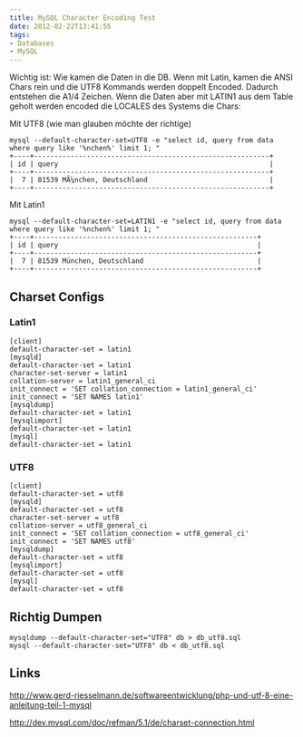 ```yaml
---
title: MySQL Character Encoding Test
date: 2012-02-22T13:41:55
tags: 
- Databases
- MySQL
---
```


Wichtig ist: Wie kamen die Daten in die DB. Wenn mit Latin, kamen die ANSI
Chars rein und die UTF8 Kommands werden doppelt Encoded. Dadurch entstehen
die A1/4 Zeichen. Wenn die Daten aber mit LATIN1 aus dem Table geholt
werden encoded die LOCALES des Systems die Chars:

Mit UTF8 (wie man glauben möchte der richtige)

~~~
mysql --default-character-set=UTF8 -e "select id, query from data where query like '%nchen%' limit 1; "
+----+----------------------------------------------------------+
| id | query                                                    |
+----+----------------------------------------------------------+
|  7 | 81539 MÃ¼nchen, Deutschland                              |
+----+----------------------------------------------------------+
~~~

Mit Latin1

~~~
mysql --default-character-set=LATIN1 -e "select id, query from data where query like '%nchen%' limit 1; "
+----+-------------------------------------------------------+
| id | query                                                 |
+----+-------------------------------------------------------+
|  7 | 81539 München, Deutschland                            |
+----+-------------------------------------------------------+
~~~

## Charset Configs #

### Latin1 ##

~~~
[client]
default-character-set = latin1
[mysqld]
default-character-set = latin1
character-set-server = latin1
collation-server = latin1_general_ci
init_connect = 'SET collation_connection = latin1_general_ci'
init_connect = 'SET NAMES latin1'
[mysqldump]
default-character-set = latin1
[mysqlimport]
default-character-set = latin1
[mysql]
default-character-set = latin1
~~~

### UTF8 ##

~~~
[client]
default-character-set = utf8
[mysqld]
default-character-set = utf8
character-set-server = utf8
collation-server = utf8_general_ci
init_connect = 'SET collation_connection = utf8_general_ci'
init_connect = 'SET NAMES utf8'
[mysqldump]
default-character-set = utf8
[mysqlimport]
default-character-set = utf8
[mysql]
default-character-set = utf8
~~~

## Richtig Dumpen #

~~~
mysqldump --default-character-set="UTF8" db > db_utf8.sql
mysql --default-character-set="UTF8" db < db_utf8.sql
~~~

## Links #

http://www.gerd-riesselmann.de/softwareentwicklung/php-und-utf-8-eine-anleitung-teil-1-mysql

http://dev.mysql.com/doc/refman/5.1/de/charset-connection.html